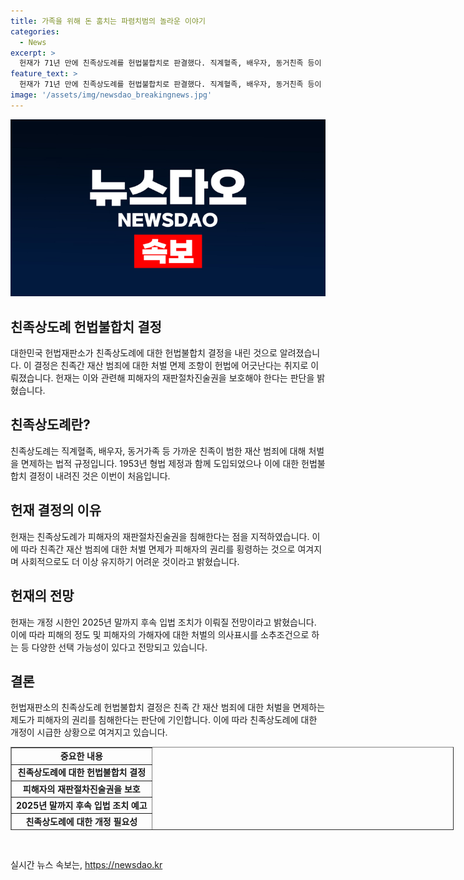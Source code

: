 ```yaml
---
title: 가족을 위해 돈 훔치는 파렴치범의 놀라운 이야기
categories:
  - News
excerpt: >
  헌재가 71년 만에 친족상도례를 헌법불합치로 판결했다. 직계혈족, 배우자, 동거친족 등이 범한 재산 범죄에 대해 형을 면제해온 이 조항은 피해자의 재판절차진술권을 침해할 수 있다는 이유다. 이에 따라 헌재는 가족 간 관계의 변화와 개인의 권리를 고려해 친족상도례가 현대 사회에 맞지 않다고 판단했다. 이에 따라 친족상도례가 개정될 전망이며, 헌재는 후속 입법 조치를 촉구했다.
feature_text: >
  헌재가 71년 만에 친족상도례를 헌법불합치로 판결했다. 직계혈족, 배우자, 동거친족 등이 범한 재산 범죄에 대해 형을 면제해온 이 조항은 피해자의 재판절차진술권을 침해할 수 있다는 이유다. 이에 따라 헌재는 가족 간 관계의 변화와 개인의 권리를 고려해 친족상도례가 현대 사회에 맞지 않다고 판단했다. 이에 따라 친족상도례가 개정될 전망이며, 헌재는 후속 입법 조치를 촉구했다.
image: '/assets/img/newsdao_breakingnews.jpg'
---
```


<p><img src="/assets/img/newsdao_breakingnews.jpg" alt="koreaapp 속보" /></p>

<h2 data-ke-size="size26">친족상도례 헌법불합치 결정</h2>

<p data-ke-size="size16">대한민국 헌법재판소가 친족상도례에 대한 헌법불합치 결정을 내린 것으로 알려졌습니다. 이 결정은 친족간 재산 범죄에 대한 처벌 면제 조항이 헌법에 어긋난다는 취지로 이뤄졌습니다. 헌재는 이와 관련해 피해자의 재판절차진술권을 보호해야 한다는 판단을 밝혔습니다.</p>

<h2 data-ke-size="size26">친족상도례란?</h2>

<p data-ke-size="size16">친족상도례는 직계혈족, 배우자, 동거가족 등 가까운 친족이 범한 재산 범죄에 대해 처벌을 면제하는 법적 규정입니다. 1953년 형법 제정과 함께 도입되었으나 이에 대한 헌법불합치 결정이 내려진 것은 이번이 처음입니다.</p>

<h2 data-ke-size="size26">헌재 결정의 이유</h2>

<p data-ke-size="size16">헌재는 친족상도례가 피해자의 재판절차진술권을 침해한다는 점을 지적하였습니다. 이에 따라 친족간 재산 범죄에 대한 처벌 면제가 피해자의 권리를 횡령하는 것으로 여겨지며 사회적으로도 더 이상 유지하기 어려운 것이라고 밝혔습니다.</p>

<h2 data-ke-size="size26">헌재의 전망</h2>

<p data-ke-size="size16">헌재는 개정 시한인 2025년 말까지 후속 입법 조치가 이뤄질 전망이라고 밝혔습니다. 이에 따라 피해의 정도 및 피해자의 가해자에 대한 처벌의 의사표시를 소추조건으로 하는 등 다양한 선택 가능성이 있다고 전망되고 있습니다.</p>

<h2 data-ke-size="size26">결론</h2>

<p data-ke-size="size16">헌법재판소의 친족상도례 헌법불합치 결정은 친족 간 재산 범죄에 대한 처벌을 면제하는 제도가 피해자의 권리를 침해한다는 판단에 기인합니다. 이에 따라 친족상도례에 대한 개정이 시급한 상황으로 여겨지고 있습니다.</p>

<table style="width: 709px; height: 133px;" border="1">
<tbody>
<tr>
<td style="text-align: center; height: 17px;"><b>중요한 내용</b></td>
</tr>
<tr>
<td style="text-align: center; height: 17px;"><b>친족상도례에 대한 헌법불합치 결정</b></td>
</tr>
<tr>
<td style="text-align: center; height: 17px;"><b>피해자의 재판절차진술권을 보호</b></td>
</tr>
<tr>
<td style="text-align: center; height: 17px;"><b>2025년 말까지 후속 입법 조치 예고</b></td>
</tr>
<tr>
<td style="text-align: center; height: 17px;"><b>친족상도례에 대한 개정 필요성</b></td>
</tr>
</tbody>
</table>

<p data-ke-size="size16">&nbsp;</p>
실시간 뉴스 속보는, <a href="https://newsdao.kr" rel="dofollow">https://newsdao.kr</a>


